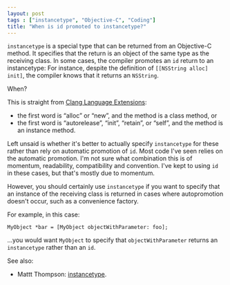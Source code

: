 ```yaml
---
layout: post
tags : ["instancetype", "Objective-C", "Coding"]
title: "When is id promoted to instancetype?"
---
```

`instancetype` is a special type that can be returned from an Objective-C method. It specifies that the return is an object of the same type as the receiving class. In some cases, the compiler promotes an `id` return to an instancetype: For instance, despite the definition of `[[NSString alloc] init]`, the compiler knows that it returns an `NSString`.

<!--more-->

When?

This is straight from [Clang Language Extensions](http://clang.llvm.org/docs/LanguageExtensions.html#related-result-types):

* the first word is “alloc” or “new”, and the method is a class method, or
* the first word is “autorelease”, “init”, “retain”, or “self”, and the method is an instance method.

Left unsaid is whether it's better to actually specify `instancetype` for these rather than rely on automatic promotion of `id`. Most code I've seen relies on the automatic promotion. I'm not sure what combination this is of momentum, readability, compatibility and convention. I've kept to using `id` in these cases, but that's mostly due to momentum.

However, you should certainly use `instancetype` if you want to specify that an instance of the receiving class is returned in cases where autopromotion doesn't occur, such as a convenience factory.

For example, in this case:

    MyObject *bar = [MyObject objectWithParameter: foo];

…you would want `MyObject` to specify that `objectWithParameter` returns an `instancetype` rather than an `id`.

See also:

* Mattt Thompson: [instancetype](http://nshipster.com/instancetype/).
